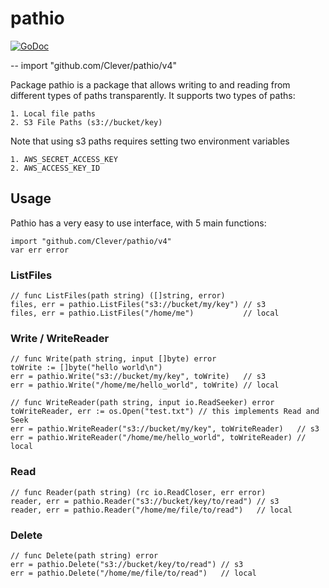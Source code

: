 # pathio

[![GoDoc](https://godoc.org/github.com/Clever/pathio/v4?status.svg)](https://godoc.org/github.com/Clever/pathio/v4)

--
    import "github.com/Clever/pathio/v4"

Package pathio is a package that allows writing to and reading from different
types of paths transparently. It supports two types of paths:

    1. Local file paths
    2. S3 File Paths (s3://bucket/key)

Note that using s3 paths requires setting two environment variables

    1. AWS_SECRET_ACCESS_KEY
    2. AWS_ACCESS_KEY_ID

## Usage
Pathio has a very easy to use interface, with 5 main functions:

```
import "github.com/Clever/pathio/v4"
var err error
```

### ListFiles
```
// func ListFiles(path string) ([]string, error)
files, err = pathio.ListFiles("s3://bucket/my/key") // s3
files, err = pathio.ListFiles("/home/me")           // local
```

### Write / WriteReader
```
// func Write(path string, input []byte) error
toWrite := []byte("hello world\n")
err = pathio.Write("s3://bucket/my/key", toWrite)   // s3
err = pathio.Write("/home/me/hello_world", toWrite) // local

// func WriteReader(path string, input io.ReadSeeker) error
toWriteReader, err := os.Open("test.txt") // this implements Read and Seek
err = pathio.WriteReader("s3://bucket/my/key", toWriteReader)   // s3
err = pathio.WriteReader("/home/me/hello_world", toWriteReader) // local
```

### Read
```
// func Reader(path string) (rc io.ReadCloser, err error)
reader, err = pathio.Reader("s3://bucket/key/to/read") // s3
reader, err = pathio.Reader("/home/me/file/to/read")   // local
```

### Delete
```
// func Delete(path string) error
err = pathio.Delete("s3://bucket/key/to/read") // s3
err = pathio.Delete("/home/me/file/to/read")   // local
```
